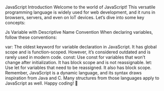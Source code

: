 JavaScript Introduction
Welcome to the world of JavaScript! This versatile programming language is widely used for web development, and it runs in browsers, servers, and even on IoT devices. Let’s dive into some key concepts:

Js Variable with Descriptive Name Convention
When declaring variables, follow these conventions:

var: The oldest keyword for variable declaration in JavaScript. It has global scope and is function-scoped. However, it’s considered outdated and is rarely used in modern code.
const: Use const for variables that won’t change after initialization. It has block scope and is not reassignable.
let: Use let for variables that need to be reassigned. It also has block scope.
Remember, JavaScript is a dynamic language, and its syntax draws inspiration from Java and C. Many structures from those languages apply to JavaScript as well. Happy coding! 🚀

